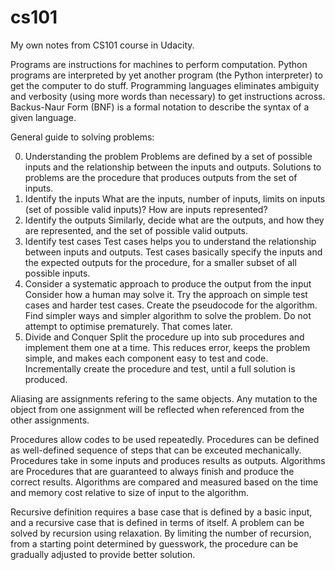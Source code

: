 # cs101
My own notes from CS101 course in Udacity.

Programs are instructions for machines to perform computation.
Python programs are interpreted by yet another program (the Python interpreter) to get the computer to do stuff.
Programming languages eliminates ambiguity and verbosity (using more words than necessary) to get instructions across.
Backus-Naur Form (BNF) is a formal notation to describe the syntax of a given language.

General guide to solving problems:

0. Understanding the problem
  Problems are defined by a set of possible inputs and the relationship between the inputs and outputs.
  Solutions to problems are the procedure that produces outputs from the set of inputs.
1. Identify the inputs
  What are the inputs, number of inputs, limits on inputs (set of possible valid inputs)?
  How are inputs represented?
2. Identify the outputs
  Similarly, decide what are the outputs, and how they are represented, and the set of possible valid outputs.
3. Identify test cases
  Test cases helps you to understand the relationship between inputs and outputs.
  Test cases basically specify the inputs and the expected outputs for the procedure, for a smaller subset of all possible inputs.
4. Consider a systematic approach to produce the output from the input
  Consider how a human may solve it.
  Try the approach on simple test cases and harder test cases.
  Create the pseudocode for the algorithm.
  Find simpler ways and simpler algorithm to solve the problem.
  Do not attempt to optimise prematurely. That comes later.
5. Divide and Conquer
  Split the procedure up into sub procedures and implement them one at a time.
  This reduces error, keeps the problem simple, and makes each component easy to test and code.
  Incrementally create the procedure and test, until a full solution is produced.

Aliasing are assignments refering to the same objects. Any mutation to the object from one assignment will be reflected when referenced from the other assignments.

Procedures allow codes to be used repeatedly.
Procedures can be defined as well-defined sequence of steps that can be exceuted mechanically. Procedures take in some inputs and produces results as outputs.
Algorithms are Procedures that are guaranteed to always finish and produce the correct results.
Algorithms are compared and measured based on the time and memory cost relative to size of input to the algorithm.

Recursive definition requires a base case that is defined by a basic input, and a recursive case that is defined in terms of itself.
A problem can be solved by recursion using relaxation. By limiting the number of recursion, from a starting point determined by guesswork, the procedure can be gradually adjusted to provide better solution.
